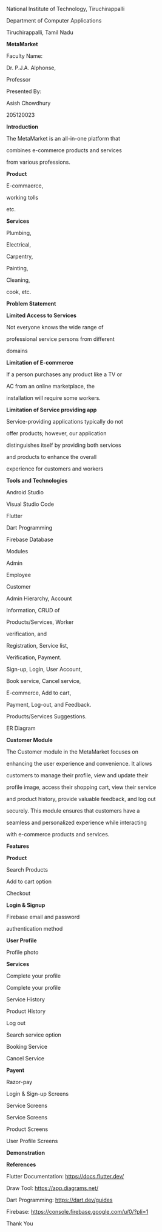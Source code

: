 ﻿<a name="br1"></a> 

National Institute of Technology, Tiruchirappalli

Department of Computer Applications

Tiruchirappalli, Tamil Nadu

**MetaMarket**

Faculty Name:

Dr. P.J.A. Alphonse,

Professor

Presented By:

Asish Chowdhury

205120023



<a name="br2"></a> 

**Introduction**

The MetaMarket is an all-in-one platform that

combines e-commerce products and services

from various professions.

**Product**

E-commaerce,

working tolls

etc.

**Services**

Plumbing,

Electrical,

Carpentry,

Painting,

Cleaning,

cook, etc.



<a name="br3"></a> 

**Problem Statement**

**Limited Access to Services**

Not everyone knows the wide range of

professional service persons from different

domains

**Limitation of E-commerce**

If a person purchases any product like a TV or

AC from an online marketplace, the

installation will require some workers.

**Limitation of Service providing app**

Service-providing applications typically do not

offer products; however, our application

distinguishes itself by providing both services

and products to enhance the overall

experience for customers and workers



<a name="br4"></a> 

**Tools and Technologies**

Android Studio

Visual Studio Code

Flutter

Dart Programming

Firebase Database



<a name="br5"></a> 

Modules

Admin

Employee

Customer

Admin Hierarchy, Account

Information, CRUD of

Products/Services, Worker

verification, and

Registration, Service list,

Verification, Payment.

Sign-up, Login, User Account,

Book service, Cancel service,

E-commerce, Add to cart,

Payment, Log-out, and Feedback.

Products/Services Suggestions.



<a name="br6"></a> 

ER Diagram



<a name="br7"></a> 

**Customer Module**

The Customer module in the MetaMarket focuses on

enhancing the user experience and convenience. It allows

customers to manage their profile, view and update their

profile image, access their shopping cart, view their service

and product history, provide valuable feedback, and log out

securely. This module ensures that customers have a

seamless and personalized experience while interacting

with e-commerce products and services.



<a name="br8"></a> 

**Features**

**Product**

Search Products

Add to cart option

Checkout

**Login & Signup**

Firebase email and password

authentication method

**User Profile**

Profile photo

**Services**

Complete your profile

Complete your profile

Service History

Product History

Log out

Search service option

Booking Service

Cancel Service

**Payent**

Razor-pay



<a name="br9"></a> 

Login & Sign-up Screens



<a name="br10"></a> 

Service Screens



<a name="br11"></a> 

Service Screens



<a name="br12"></a> 

Product Screens



<a name="br13"></a> 

User Profile Screens



<a name="br14"></a> 

**Demonstration**



<a name="br15"></a> 

**References**

Flutter Documentation: <https://docs.flutter.dev/>

Draw Tool: <https://app.diagrams.net/>

Dart Programming: <https://dart.dev/guides>

Firebase: https://console.firebase.google.com/u/0/?pli=1



<a name="br16"></a> 

Thank You

